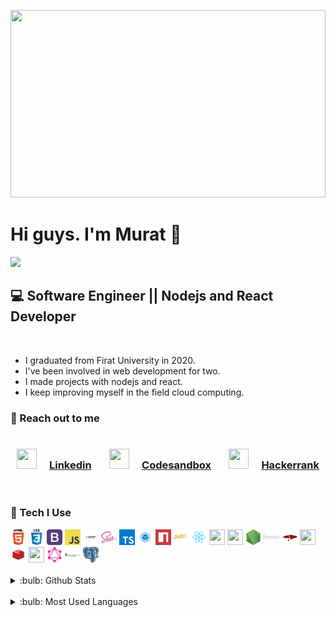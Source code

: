 <!-- <style>


.hi{
  display:flex;
  justify-content:space-between;
  animation: color-change 5s infinite;
}

.hi img{
    width:150px;
    height:30px;
}




@keyframes color-change {
  0% { color:#03C03C; }
  50% { color: #018749; }
  100% { color: #006400; }


}
</style> -->

<p>
<img src="https://media.giphy.com/media/MGdfeiKtEiEPS/giphy.gif" width="100%"  height="300"> 
</p>

<div  class="hi">

# Hi guys. I'm Murat :wave:

<img  src="https://komarev.com/ghpvc/?username=muratcayir&color=green"/>

</div>

## :computer: Software Engineer || Nodejs and React Developer

<br/>

- I graduated from Firat University in 2020.
- I've been involved in web development for two.
- I made projects with nodejs and react.
- I keep improving myself in the field cloud computing.
  <br/>

### :pushpin: Reach out to me


<div class="social"  style="display:flex;justify-content:space-between;">


### <img style=" margin:0px 10px;" height="32" width="32" src="https://unpkg.com/simple-icons@v5/icons/linkedin.svg" /><span style="margin:10px;">[Linkedin]</span>



### <img style=" margin:0px 10px;" height="32" width="32" src="https://unpkg.com/simple-icons@v5/icons/codesandbox.svg" /><span style="margin:10px;">[Codesandbox]</span>



### <img style=" margin:0px 10px;" height="32" width="32" src="https://unpkg.com/simple-icons@v5/icons/hackerrank.svg" /><span style="margin:10px;">[Hackerrank]</span>



 </div>

[linkedin]: https://www.linkedin.com/in/muratcayir23/
[codesandbox]: https://codesandbox.io/u/muratcayir
[hackerrank]: https://www.hackerrank.com/muratcayir

<br/>

### :pushpin: Tech I Use

<div>
<img  width="25px" height="25px" src="https://raw.githubusercontent.com/github/explore/80688e429a7d4ef2fca1e82350fe8e3517d3494d/topics/html/html.png">
<img  width="25px" height="25px" src="https://raw.githubusercontent.com/github/explore/80688e429a7d4ef2fca1e82350fe8e3517d3494d/topics/css/css.png">
<img  width="25px" height="25px" src="https://raw.githubusercontent.com/github/explore/80688e429a7d4ef2fca1e82350fe8e3517d3494d/topics/bootstrap/bootstrap.png">
<img  width="25px" height="25px" src="https://raw.githubusercontent.com/github/explore/80688e429a7d4ef2fca1e82350fe8e3517d3494d/topics/javascript/javascript.png">
<img  width="25px" height="25px" src="https://raw.githubusercontent.com/github/explore/80688e429a7d4ef2fca1e82350fe8e3517d3494d/topics/jquery/jquery.png">
<img  width="25px" height="25px" src="https://raw.githubusercontent.com/github/explore/80688e429a7d4ef2fca1e82350fe8e3517d3494d/topics/sass/sass.png">
<img  width="25px" height="25px" src="https://raw.githubusercontent.com/github/explore/80688e429a7d4ef2fca1e82350fe8e3517d3494d/topics/typescript/typescript.png">
<img  width="25px" height="25px" src="https://raw.githubusercontent.com/github/explore/80688e429a7d4ef2fca1e82350fe8e3517d3494d/topics/webpack/webpack.png">
<img  width="25px" height="25px" src="https://raw.githubusercontent.com/github/explore/80688e429a7d4ef2fca1e82350fe8e3517d3494d/topics/npm/npm.png">
<img  width="25px" height="25px" src="https://raw.githubusercontent.com/github/explore/80688e429a7d4ef2fca1e82350fe8e3517d3494d/topics/babel/babel.png">
<img  width="25px" height="25px" src="https://raw.githubusercontent.com/github/explore/80688e429a7d4ef2fca1e82350fe8e3517d3494d/topics/react/react.png">
<img  width="25px" height="25px" src="https://avatars3.githubusercontent.com/u/16343502?v=3&s=200">
<img  width="25px" height="25px" src="https://avatars.githubusercontent.com/u/7658037?s=280&v=4">
<img  width="25px" height="25px" src="https://raw.githubusercontent.com/github/explore/80688e429a7d4ef2fca1e82350fe8e3517d3494d/topics/nodejs/nodejs.png">
<img  width="25px" height="25px" src="https://raw.githubusercontent.com/github/explore/80688e429a7d4ef2fca1e82350fe8e3517d3494d/topics/express/express.png">
<img  width="25px" height="25px" src="https://raw.githubusercontent.com/github/explore/80688e429a7d4ef2fca1e82350fe8e3517d3494d/topics/mongoose/mongoose.png">
<img  width="25px" height="25px" src="https://cdn.freebiesupply.com/logos/large/2x/socket-io-logo-png-transparent.png">
<img  width="25px" height="25px" src="https://raw.githubusercontent.com/github/explore/80688e429a7d4ef2fca1e82350fe8e3517d3494d/topics/redis/redis.png">
<img  width="25px" height="25px" src="https://avatars.githubusercontent.com/u/96669?s=280&v=4">
<img  width="25px" height="25px" src="https://raw.githubusercontent.com/github/explore/80688e429a7d4ef2fca1e82350fe8e3517d3494d/topics/graphql/graphql.png">
<img  width="25px" height="25px" src="https://raw.githubusercontent.com/github/explore/80688e429a7d4ef2fca1e82350fe8e3517d3494d/topics/mongodb/mongodb.png">
<img  width="25px" height="25px" src="https://raw.githubusercontent.com/github/explore/80688e429a7d4ef2fca1e82350fe8e3517d3494d/topics/postgresql/postgresql.png">
<br/><br/>
</div>

<details>
<summary>:bulb: Github Stats</summary>
<img src="https://github-readme-stats.vercel.app/api?username=muratcayir&show_icons=true&theme=highcontrast">
</details>
<br/>
<details>
<summary>:bulb: Most Used Languages</summary>
<img src="https://github-readme-stats.vercel.app/api/top-langs/?username=muratcayir&layout=compact">
</details>
